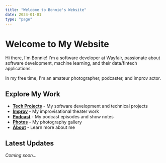 ```yaml
---
title: "Welcome to Bonnie's Website"
date: 2024-01-01
type: "page"
---
```


# Welcome to My Website

Hi there, I'm Bonnie! I'm a software developer at Wayfair, passionate about software development, machine learning, and their data/fintech applications.

In my free time, I'm an amateur photographer, podcaster, and improv actor.

## Explore My Work

- **[Tech Projects](/tech/)** - My software development and technical projects
- **[Improv](/improv/)** - My improvisational theater work
- **[Podcast](/podcast/)** - My podcast episodes and show notes
- **[Photos](/photos/)** - My photography gallery
- **[About](/about/)** - Learn more about me

## Latest Updates

*Coming soon...*

